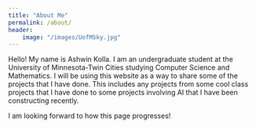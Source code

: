```yaml
---
title: "About Me"
permalink: /about/
header: 
    image: "/images/UofMSky.jpg"
--- 
```


Hello! My name is Ashwin Kolla. I am an undergraduate student at the University of Minnesota-Twin Cities studying Computer Science and Mathematics. I will be using this website as a way to share some of the projects that I have done. This includes any projects from some cool class projects that I have done to some projects involving AI that I have been constructing recently.

I am looking forward to how this page progresses!